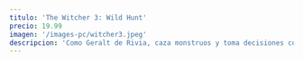 ```yaml
---
titulo: 'The Witcher 3: Wild Hunt'
precio: 19.99
imagen: '/images-pc/witcher3.jpeg'
descripcion: 'Como Geralt de Rivia, caza monstruos y toma decisiones complejas ......'
---
```

